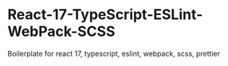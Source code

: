 # React-17-TypeScript-ESLint-WebPack-SCSS
Boilerplate for react 17, typescript, eslint, webpack, scss, prettier
